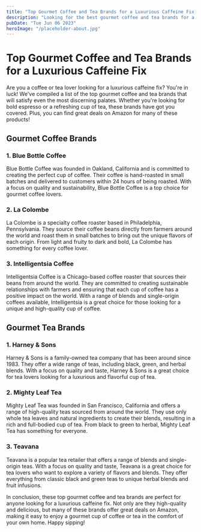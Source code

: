 ```yaml
---
title: "Top Gourmet Coffee and Tea Brands for a Luxurious Caffeine Fix - Find the Best Deals on Amazon"
description: "Looking for the best gourmet coffee and tea brands for a luxurious caffeine fix? Check out our top choices and find the best deals on Amazon."
pubDate: "Tue Jun 06 2023"
heroImage: "/placeholder-about.jpg"
---
```


# Top Gourmet Coffee and Tea Brands for a Luxurious Caffeine Fix

Are you a coffee or tea lover looking for a luxurious caffeine fix? You&#39;re in luck! We&#39;ve compiled a list of the top gourmet coffee and tea brands that will satisfy even the most discerning palates. Whether you&#39;re looking for bold espresso or a refreshing cup of tea, these brands have got you covered. Plus, you can find great deals on Amazon for many of these products!

## Gourmet Coffee Brands

### 1. Blue Bottle Coffee
Blue Bottle Coffee was founded in Oakland, California and is committed to creating the perfect cup of coffee. Their coffee is hand-roasted in small batches and delivered to customers within 24 hours of being roasted. With a focus on quality and sustainability, Blue Bottle Coffee is a top choice for gourmet coffee lovers.

### 2. La Colombe
La Colombe is a specialty coffee roaster based in Philadelphia, Pennsylvania. They source their coffee beans directly from farmers around the world and roast them in small batches to bring out the unique flavors of each origin. From light and fruity to dark and bold, La Colombe has something for every coffee lover.

### 3. Intelligentsia Coffee
Intelligentsia Coffee is a Chicago-based coffee roaster that sources their beans from around the world. They are committed to creating sustainable relationships with farmers and ensuring that each cup of coffee has a positive impact on the world. With a range of blends and single-origin coffees available, Intelligentsia is a great choice for those looking for a unique and high-quality cup of coffee.

## Gourmet Tea Brands

### 1. Harney &amp; Sons
Harney &amp; Sons is a family-owned tea company that has been around since 1983. They offer a wide range of teas, including black, green, and herbal blends. With a focus on quality and taste, Harney &amp; Sons is a great choice for tea lovers looking for a luxurious and flavorful cup of tea.

### 2. Mighty Leaf Tea
Mighty Leaf Tea was founded in San Francisco, California and offers a range of high-quality teas sourced from around the world. They use only whole tea leaves and natural ingredients to create their blends, resulting in a rich and full-bodied cup of tea. From black to green to herbal, Mighty Leaf Tea has something for everyone.

### 3. Teavana
Teavana is a popular tea retailer that offers a range of blends and single-origin teas. With a focus on quality and taste, Teavana is a great choice for tea lovers who want to explore a variety of flavors and blends. They offer everything from classic black and green teas to unique herbal blends and fruit infusions.

In conclusion, these top gourmet coffee and tea brands are perfect for anyone looking for a luxurious caffeine fix. Not only are they high-quality and delicious, but many of these brands offer great deals on Amazon, making it easy to enjoy a gourmet cup of coffee or tea in the comfort of your own home. Happy sipping!